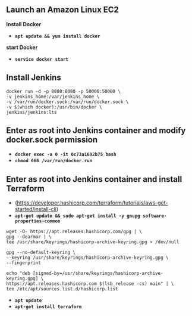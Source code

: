 ## Launch an Amazon Linux EC2
**Install Docker**
- **`apt update && yum install docker`**

**start Docker**
- **`service docker start`**


## Install Jenkins
```
docker run -d -p 8080:8080 -p 50000:50000 \
-v jenkins_home:/var/jenkins_home \
-v /var/run/docker.sock:/var/run/docker.sock \
-v $(which docker):/usr/bin/docker \
jenkins/jenkins:lts
```


## Enter as root into Jenkins container and modify docker.sock permission
- **`docker exec -u 0 -it 0c73a1692b75 bash`**
- **`chmod 666 /var/run/docker.run`**


## Enter as root into Jenkins container and install Terraform
- (https://developer.hashicorp.com/terraform/tutorials/aws-get-started/install-cli)
- **`apt-get update && sudo apt-get install -y gnupg software-properties-common`**
```
wget -O- https://apt.releases.hashicorp.com/gpg | \
gpg --dearmor | \
tee /usr/share/keyrings/hashicorp-archive-keyring.gpg > /dev/null
```
```
gpg --no-default-keyring \
--keyring /usr/share/keyrings/hashicorp-archive-keyring.gpg \
--fingerprint
```
```
echo "deb [signed-by=/usr/share/keyrings/hashicorp-archive-keyring.gpg] \
https://apt.releases.hashicorp.com $(lsb_release -cs) main" | \
tee /etc/apt/sources.list.d/hashicorp.list
```
- **`apt update`**
- **`apt-get install terraform`**



